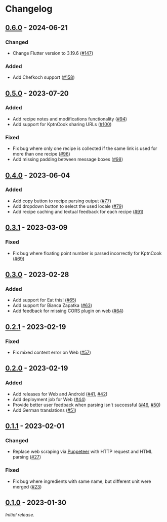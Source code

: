 # Changelog

## [0.6.0] - 2024-06-21

### Changed

- Change Flutter version to 3.19.6 ([#147](https://github.com/Slartibartfass2/ingredient_collector/issues/147))

### Added

- Add Chefkoch support ([#158](https://github.com/Slartibartfass2/ingredient_collector/pull/158))

## [0.5.0] - 2023-07-20

### Added

- Add recipe notes and modifications functionality ([#94](https://github.com/Slartibartfass2/ingredient_collector/pull/94))
- Add support for KptnCook sharing URLs ([#100](https://github.com/Slartibartfass2/ingredient_collector/pull/100))

### Fixed

- Fix bug where only one recipe is collected if the same link is used for more than one recipe ([#96](https://github.com/Slartibartfass2/ingredient_collector/pull/96))
- Add missing padding between message boxes ([#98](https://github.com/Slartibartfass2/ingredient_collector/pull/98))

## [0.4.0] - 2023-06-04

### Added

- Add copy button to recipe parsing output ([#77](https://github.com/Slartibartfass2/ingredient_collector/pull/77))
- Add dropdown button to select the used locale ([#79](https://github.com/Slartibartfass2/ingredient_collector/pull/79))
- Add recipe caching and textual feedback for each recipe ([#91](https://github.com/Slartibartfass2/ingredient_collector/pull/91))

## [0.3.1] - 2023-03-09

### Fixed

- Fix bug where floating point number is parsed incorrectly for KptnCook ([#69](https://github.com/Slartibartfass2/ingredient_collector/pull/69))

## [0.3.0] - 2023-02-28

### Added

- Add support for Eat this! ([#65](https://github.com/Slartibartfass2/ingredient_collector/pull/65))
- Add support for Bianca Zapatka ([#63](https://github.com/Slartibartfass2/ingredient_collector/pull/63))
- Add feedback for missing CORS plugin on web ([#64](https://github.com/Slartibartfass2/ingredient_collector/pull/64))

## [0.2.1] - 2023-02-19

### Fixed

- Fix mixed content error on Web ([#57](https://github.com/Slartibartfass2/ingredient_collector/pull/57))

## [0.2.0] - 2023-02-19

### Added

- Add releases for Web and Android ([#41](https://github.com/Slartibartfass2/ingredient_collector/pull/41), [#42](https://github.com/Slartibartfass2/ingredient_collector/pull/42))
- Add deployment job for Web ([#44](https://github.com/Slartibartfass2/ingredient_collector/pull/44))
- Provide better user feedback when parsing isn't successful ([#46](https://github.com/Slartibartfass2/ingredient_collector/pull/46), [#50](https://github.com/Slartibartfass2/ingredient_collector/pull/50))
- Add German translations ([#51](https://github.com/Slartibartfass2/ingredient_collector/pull/51))

## [0.1.1] - 2023-02-01

### Changed

- Replace web scraping via [Puppeteer](https://pub.dev/packages/puppeteer) with HTTP request and HTML parsing ([#27](https://github.com/Slartibartfass2/ingredient_collector/pull/27))

### Fixed

- Fix bug where ingredients with same name, but different unit were merged ([#23](https://github.com/Slartibartfass2/ingredient_collector/pull/23))

## [0.1.0] - 2023-01-30

_Initial release._

[0.6.0]: https://github.com/Slartibartfass2/ingredient_collector/releases/tag/v0.6.0

[0.5.0]: https://github.com/Slartibartfass2/ingredient_collector/releases/tag/v0.5.0

[0.4.0]: https://github.com/Slartibartfass2/ingredient_collector/releases/tag/v0.4.0

[0.3.1]: https://github.com/Slartibartfass2/ingredient_collector/releases/tag/v0.3.1

[0.3.0]: https://github.com/Slartibartfass2/ingredient_collector/releases/tag/v0.3.0

[0.2.1]: https://github.com/Slartibartfass2/ingredient_collector/releases/tag/v0.2.1

[0.2.0]: https://github.com/Slartibartfass2/ingredient_collector/releases/tag/v0.2.0

[0.1.1]: https://github.com/Slartibartfass2/ingredient_collector/releases/tag/v0.1.1

[0.1.0]: https://github.com/Slartibartfass2/ingredient_collector/releases/tag/v0.1.0
